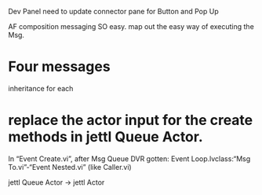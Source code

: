Dev Panel need to update connector pane for Button and Pop Up


AF composition messaging SO easy.
map out the easy way of executing the Msg.






# Four messages

inheritance for each


# replace the actor input for the create methods in jettl Queue Actor.

In “Event Create.vi”, after Msg Queue DVR gotten:
Event Loop.lvclass:“Msg To.vi”-“Event Nested.vi” (like Caller.vi)


jettl Queue Actor -> jettl Actor